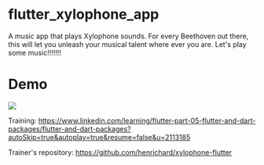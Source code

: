 # flutter_xylophone_app

A music app that plays Xylophone sounds. For every Beethoven out there, this will let you unleash your musical talent where ever you are.
Let's play some music!!!!!!!

# Demo
![](https://raw.githubusercontent.com/henrichard/xylophone-flutter/master/demo-xylophone-flutter.gif)

Training:
https://www.linkedin.com/learning/flutter-part-05-flutter-and-dart-packages/flutter-and-dart-packages?autoSkip=true&autoplay=true&resume=false&u=2113185

Trainer's repository:
https://github.com/henrichard/xylophone-flutter
